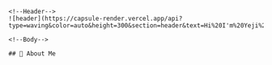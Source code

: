 <div>
    
    <!--Header-->
    ![header](https://capsule-render.vercel.app/api?type=waving&color=auto&height=300&section=header&text=Hi%20I'm%20Yeji%20%F0%9F%A4%97&fontSize=90)

</div>


<div>

    <!--Body-->

    ## 👋 About Me

</div>


